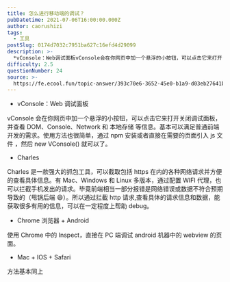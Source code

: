 ```yaml
---
title: 怎么进行移动端的调试？
pubDatetime: 2021-07-06T16:00:00.000Z
author: caorushizi
tags:
  - 工具
postSlug: 0174d7032c7951ba627c16efd4d29099
description: >-
  *vConsole：Web调试面板vConsole会在你网页中加一个悬浮的小按钮，可以点击它来打开关闭调试面板，并查看DOM、Console、Network和本地存储等信息。基本可以满足普通前端开发的
difficulty: 2.5
questionNumber: 24
source: >-
  https://fe.ecool.fun/topic-answer/393c70e6-3652-45e0-b1a9-d03eb27641b6?orderBy=updateTime&order=desc&tagId=29
---
```


- vConsole：Web 调试面板

vConsole 会在你网页中加一个悬浮的小按钮，可以点击它来打开关闭调试面板，并查看 DOM、Console、Network 和 本地存储 等信息。基本可以满足普通前端开发的需求。使用方法也很简单，通过 npm 安装或者直接在需要的页面引入 js 文件 ，然后 new VConsole() 就可以了。

- Charles

Charles 是一款强大的抓包工具，可以截取包括 https 在内的各种网络请求并方便的查看具体信息。有 Mac、Windows 和 Linux 多版本，通过配置 WIFI 代理，也可以拦截手机发出的请求。毕竟前端相当一部分报错是网络错误或数据不符合预期导致的（甩锅后端 😄）。所以通过拦截 http 请求,查看具体的请求信息和数据，能获取很多有用的信息，可以在一定程度上帮助 debug。

- Chrome 浏览器 + Android

使用 Chrome 中的 Inspect，直接在 PC 端调试 android 机器中的 webview 的页面。

- Mac + IOS + Safari

方法基本同上
